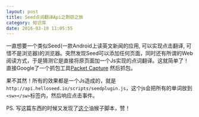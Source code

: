 ```yaml
---
layout: post
title: Seed点词翻译Api之剽窃之旅
category: 知识库
date: 2016-03-10 11:05:55
---
```


一直想要一个类似Seed(一款Android上读英文新闻的应用, 可以实现点击翻译, 可惜不是浏览器)的浏览器。突然发现Seed可以添加任何页面，同时还有所谓的Web阅读方式，于是猜测它是直接将原页面加一个Js实现的点词翻译。这就简单了！直接Google了一个抓包工具[Packet Capture](https://play.google.com/store/apps/details?id=app.greyshirts.sslcapture) 然后抓包。

果不其然！所有的效果都是一个Js造成的，就是`http://api.helloseed.io/scripts/seedplugin.js`，这个js会把所有的单词放到`<sw></sw>`标签内，然后响应点击事件。

PS. 写这篇东西的时候又发现了[这个](https://github.com/HalfdogStudio/youdaodict)油猴子脚本，赞！
